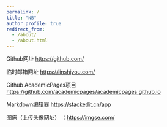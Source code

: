 ```yaml
---
permalink: /
title: "NB"
author_profile: true
redirect_from: 
  - /about/
  - /about.html
---
```



Github网址
https://github.com/

临时邮箱网址
https://linshiyou.com/

Github AcademicPages项目
https://github.com/academicpages/academicpages.github.io

Markdown编辑器
https://stackedit.cn/app

图床（上传头像网址）
：https://imgse.com/
